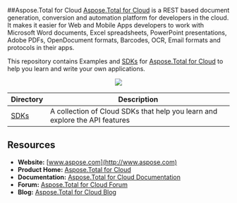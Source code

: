 ##Aspose.Total for Cloud
[Aspose.Total for Cloud](http://www.aspose.com/products/total/cloud) is a REST based document generation, conversion and automation platform for developers in the cloud. It makes it easier for Web and Mobile Apps developers to work with Microsoft Word documents, Excel spreadsheets, PowerPoint presentations, Adobe PDFs, OpenDocument formats, Barcodes, OCR, Email formats and protocols in their apps. 

This repository contains Examples and [SDKs](SDKs) for [Aspose.Total for Cloud](http://www.aspose.com/products/total/cloud) to help you learn and write your own applications.

<p align="center">

  <a title="Download complete Aspose.Total for Cloud source code" href="https://github.com/aspose-total/Aspose.Total-for-Cloud/archive/master.zip">
	<img src="http://i.imgur.com/hwNhrGZ.png" />
  </a>
</p>

Directory | Description
--------- | -----------
[SDKs](SDKs)  | A collection of Cloud SDKs that help you learn and explore the API features

## Resources

+ **Website:** [www.aspose.com](http://www.aspose.com)
+ **Product Home:** [Aspose.Total for Cloud](http://www.aspose.com/products/total/cloud)
+ **Documentation:** [Aspose.Total for Cloud Documentation](http://www.aspose.com/docs/display/totalcloud/Home)
+ **Forum:** [Aspose.Total for Cloud Forum](http://www.aspose.com/community/forums/aspose.total-product-family/442/showforum.aspx)
+ **Blog:** [Aspose.Total for Cloud Blog](http://www.aspose.com/blogs/aspose-products/aspose-total-product-family.html)
